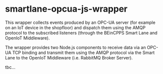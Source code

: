# smartlane-opcua-js-wrapper

This wrapper collects events produced by an OPC-UA server (for example on an IoT device in the shopfloor) and dispatch them using the AMQP protocol to the subscribed listeners (through the BEinCPPS Smart Lane and OpenIoT Middleware). 

The wrapper provides two Node.js components to receive data via an OPC-UA TCP binding and transmit them using the AMQP protocol via the Smart Lane to the OpenIoT Middleware (i.e. RabbitMQ Broker Server).

tbc...
